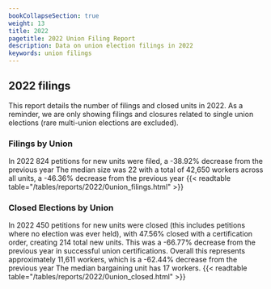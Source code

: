 ```yaml
---
bookCollapseSection: true
weight: 13
title: 2022
pagetitle: 2022 Union Filing Report
description: Data on union election filings in 2022
keywords: union filings
---
```


## 2022 filings

This report details the number of filings and closed units in 2022. As a reminder, we are only showing filings and closures related to single union elections (rare multi-union elections are excluded).

### Filings by Union
In 2022 824 petitions for new units were filed, a -38.92% decrease from the previous year The median size was 22 with a total of 42,650 workers across all units, a -46.36% decrease from the previous year
{{< readtable table="/tables/reports/2022/0union_filings.html" >}}

### Closed Elections by Union
In 2022 450 petitions for new units were closed (this includes petitions where no election was ever held), with 47.56% closed with a certification order, creating 214 total new units. This was a -66.77% decrease from the previous year in successful union certifications. Overall this represents approximately 11,611 workers, which is a -62.44% decrease from the previous year The median bargaining unit has 17 workers.
{{< readtable table="/tables/reports/2022/0union_closed.html" >}}
